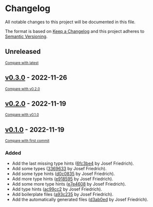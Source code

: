 # Changelog

All notable changes to this project will be documented in this file.

The format is based on [Keep a Changelog](http://keepachangelog.com/en/1.0.0/)
and this project adheres to [Semantic Versioning](http://semver.org/spec/v2.0.0.html).

<!-- insertion marker -->
## Unreleased

<small>[Compare with latest](https://github.com/Josef-Friedrich/nagiosplugin-stubs/compare/v0.3.0...HEAD)</small>

<!-- insertion marker -->
## [v0.3.0](https://github.com/Josef-Friedrich/nagiosplugin-stubs/releases/tag/v0.3.0) - 2022-11-26

<small>[Compare with v0.2.0](https://github.com/Josef-Friedrich/nagiosplugin-stubs/compare/v0.2.0...v0.3.0)</small>

## [v0.2.0](https://github.com/Josef-Friedrich/nagiosplugin-stubs/releases/tag/v0.2.0) - 2022-11-19

<small>[Compare with v0.1.0](https://github.com/Josef-Friedrich/nagiosplugin-stubs/compare/v0.1.0...v0.2.0)</small>

## [v0.1.0](https://github.com/Josef-Friedrich/nagiosplugin-stubs/releases/tag/v0.1.0) - 2022-11-19

<small>[Compare with first commit](https://github.com/Josef-Friedrich/nagiosplugin-stubs/compare/3a1f1a7eb904fa2f2806335d3d592e563efc7abd...v0.1.0)</small>

### Added

- Add the last missing type hints ([6fc3be4](https://github.com/Josef-Friedrich/nagiosplugin-stubs/commit/6fc3be412f4688f4297702ff605a53c6c2da143e) by Josef Friedrich).
- Add some types ([3369633](https://github.com/Josef-Friedrich/nagiosplugin-stubs/commit/3369633c2c902d8c1c1a28d9c13956529bfc9dd0) by Josef Friedrich).
- Add some type hints ([d0c0835](https://github.com/Josef-Friedrich/nagiosplugin-stubs/commit/d0c0835476b5545a57612a9b2a0a620a8e77a977) by Josef Friedrich).
- Add more type hints ([e918595](https://github.com/Josef-Friedrich/nagiosplugin-stubs/commit/e9185951d3729699621b377b967db3479b9e8fd3) by Josef Friedrich).
- Add some more type hints ([e7e4608](https://github.com/Josef-Friedrich/nagiosplugin-stubs/commit/e7e4608c644eadacdd668280e0d14675813b1b00) by Josef Friedrich).
- Add type hints ([ac99cc2](https://github.com/Josef-Friedrich/nagiosplugin-stubs/commit/ac99cc27efaef6387a7ce268ce80622c9bdca0b2) by Josef Friedrich).
- Add boilerplate files ([a93c235](https://github.com/Josef-Friedrich/nagiosplugin-stubs/commit/a93c23574b9dc1c70f31cfd90490ece94d58c10c) by Josef Friedrich).
- Add the automatically generated files ([d3ab0ed](https://github.com/Josef-Friedrich/nagiosplugin-stubs/commit/d3ab0ed19b3984b7263b76dfe13fe7dfd8add113) by Josef Friedrich).

